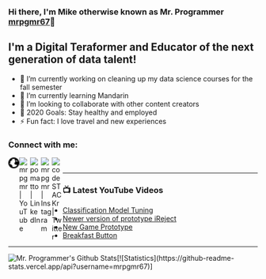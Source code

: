 ### Hi there, I'm Mike otherwise known as Mr. Programmer [mrpgmr67][website]👋

## I'm a Digital Teraformer and Educator of the next generation of data talent!
- 🔭 I’m currently working on cleaning up my data science courses for the fall semester
- 🌱 I’m currently learning Mandarin
- 👯 I’m looking to collaborate with other content creators
- 🥅 2020 Goals: Stay healthy and employed
- ⚡ Fun fact: I love travel and new experiences

### Connect with me:
[<img align="left" alt="pomatto.com" width="22px" src="https://raw.githubusercontent.com/iconic/open-iconic/master/svg/globe.svg" />][website]
[<img align="left" alt="mrpgmr | YouTube" width="22px" src="https://cdn.jsdelivr.net/npm/simple-icons@v3/icons/youtube.svg" />][youtube]
[<img align="left" alt="pomatto | LinkedIn" width="22px" src="https://cdn.jsdelivr.net/npm/simple-icons@v3/icons/linkedin.svg" />][linkedin]

[<img align="left" alt="mrpgmr | Instagram" width="22px" src="https://cdn.jsdelivr.net/npm/simple-icons@v3/icons/instagram.svg" />][instagram]
[<img align="left" alt="codeSTACKr | Twitter" width="22px" src="https://cdn.jsdelivr.net/npm/simple-icons@v3/icons/twitter.svg" />][twitter]
<br />

---

### 📺 Latest YouTube Videos
<!-- YOUTUBE:START -->
- [Classification Model Tuning](https://www.youtube.com/watch?v=c4ed-c1CnIM)
- [Newer version of prototype iReject](https://www.youtube.com/watch?v=TwlmpX0JI0k)
- [New Game Prototype](https://www.youtube.com/watch?v=sP_9u4_UJxI)
- [Breakfast Button](https://www.youtube.com/watch?v=jRGDXrwRgMM)
<!-- YOUTUBE:END -->

---
<img align="left" alt="Mr. Programmer's Github Stats" src="https://github-readme-stats.vercel.app/api?username=MRPGMR67&show_icons=true&hide_border=true&theme=algolia&include_all_commits=TRUE">
[![Statistics](https://github-readme-stats.vercel.app/api?username=mrpgmr67)]

[website]: http://pomatto.com
[youtube]: https://www.youtube.com/channel/UCfpqpNtZf10w4BRImaeniCg
[linkedin]: https://www.linkedin.com/in/pomatto
[instagram]: https://instagram.com/mrpgmr
[twitter]: https://twitter.com/mikepomatto

